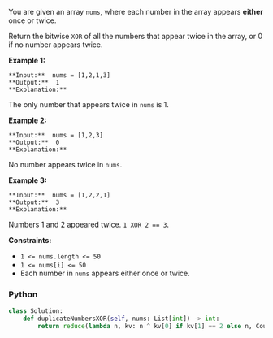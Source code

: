 You are given an array  `nums`, where each number in the array appears  **either**  once  or  twice.

Return the bitwise  `XOR`  of all the numbers that appear twice in the array, or 0 if no number appears twice.

**Example 1:**
```
**Input:**  nums = [1,2,1,3]
**Output:**  1
**Explanation:**
```

The only number that appears twice in `nums` is 1.

**Example 2:**
```
**Input:**  nums = [1,2,3]
**Output:**  0
**Explanation:**
```

No number appears twice in `nums`.

**Example 3:**
```
**Input:**  nums = [1,2,2,1]
**Output:**  3
**Explanation:**
```

Numbers 1 and 2 appeared twice.  `1 XOR 2 == 3`.

**Constraints:**

-   `1 <= nums.length <= 50`
-   `1 <= nums[i] <= 50`
-   Each number in  `nums`  appears either once or twice.


### Python

```python
class Solution:
    def duplicateNumbersXOR(self, nums: List[int]) -> int:
        return reduce(lambda n, kv: n ^ kv[0] if kv[1] == 2 else n, Counter(nums).items(), 0)
```